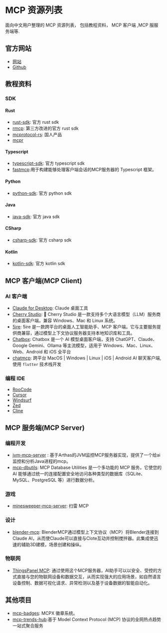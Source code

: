 # MCP 资源列表
面向中文用户整理的 MCP 资源列表， 包括教程资料， MCP 客户端 ,MCP 服服务端等.

<!-- 目录由 https://github.com/pbzweihander/markdown-toc 工具生成 -->

<!-- markdown-toc -->

## 官方网站

- [网站](https://modelcontextprotocol.io/introduction)
- [Github](https://github.com/modelcontextprotocol)

## 教程资料

### SDK

#### Rust
- [rust-sdk](https://github.com/modelcontextprotocol/rust-sdk): 官方 rust sdk
- [rmcp](https://github.com/4t145/rmcp): 第三方改进的官方 rust sdk
- [mcprotocol-rs](https://github.com/Adiao1973/mcprotocol-rs): 国人产品
- [mcpr](https://github.com/conikeec/mcpr)

#### Typescript
- [typescript-sdk](https://github.com/modelcontextprotocol/typescript-sdk): 官方 typescript sdk
- [fastmcp](https://github.com/punkpeye/fastmcp):用于构建能够处理客户端会话的MCP服务器的 Typescript 框架。

#### Python
- [python-sdk](https://github.com/modelcontextprotocol/python-sdk): 官方 python sdk

#### Java
- [java-sdk](https://github.com/modelcontextprotocol/java-sdk): 官方 java sdk

#### CSharp
- [csharp-sdk](https://github.com/modelcontextprotocol/csharp-sdk): 官方 csharp sdk

#### Kotlin
- [kotlin-sdk](https://github.com/modelcontextprotocol/kotlin-sdk): 官方 kotlin sdk

## MCP 客户端(MCP Client)

### AI 客户端
- [Claude for Desktop](https://claude.ai/download): Claude 桌面工具
- [Cherry Studio](https://cherry-ai.com/): 🍒 Cherry Studio 是一款支持多个大语言模型（LLM）服务商的桌面客户端，兼容 Windows、Mac 和 Linux 系统。
- [5ire](https://github.com/nanbingxyz/5ire): 5ire 是一款跨平台的桌面人工智能助手、MCP 客户端。它与主要服务提供商兼容，通过模型上下文协议服务器支持本地知识库和工具。
- [Chatbox](https://github.com/Bin-Huang/chatbox/): Chatbox 是一个 AI 模型桌面客户端，支持 ChatGPT、Claude、Google Gemini、Ollama 等主流模型，适用于 Windows、Mac、Linux、Web、Android 和 iOS 全平台
- [chatmcp](https://github.com/daodao97/chatmcp): 跨平台 MacOS | Windows | Linux | iOS | Android AI 聊天客户端, 使用 `flutter` 技术栈开发


### 编程 IDE
- [RooCode](https://roocode.com/)
- [Cursor](https://www.cursor.com/)
- [Windsurf](https://codeium.com/windsurf)
- [Zed](https://zed.dev/)
- [Cline](https://github.com/cline/cline)

## MCP 服务端(MCP Server)

### 编程开发
- [jvm-mcp-server](https://github.com/xzq-xu/jvm-mcp-server) : 基于Arthas的JVM监控MCP服务器实现，提供了一个给ai监控和分析Java进程的mcp。
- [mcp-dbutils](https://github.com/donghao1393/mcp-dbutils): MCP Database Utilities 是一个多功能的 MCP 服务，它使您的 AI 能够通过统一的连接配置安全地访问各种类型的数据库（SQLite、MySQL、PostgreSQL 等）进行数据分析。

### 游戏
- [minesweeper-mcp-server](https://github.com/tonypan2/minesweeper-mcp-server): 扫雷 MCP

### 设计
- [blender-mcp](https://github.com/ahujasid/blender-mcp): BlenderMCP通过模型上下文协议（MCP）将Blender连接到Claude AI，从而使Claude可以直接与Clote互动并控制搅拌器。此集成使迅速的辅助3D建模，场景创建和操纵。


### 物联网
- [ThingsPanel MCP](https://github.com/ThingsPanel/thingspanel-mcp): 通过使用这个MCP服务器，AI助手可以以安全、受控的方式直接与您的物联网设备和数据交互，从而实现强大的应用场景，如自然语言设备控制、数据可视化请求、异常检测以及基于设备数据的智能自动化。

## 其他项目
- [mcp-badges](https://github.com/mcpx-dev/mcp-badges): MCPX 徽章系统。
- [mcp-trends-hub](https://github.com/baranwang/mcp-trends-hub):基于 Model Context Protocol (MCP) 协议的全网热点趋势一站式聚合服务


